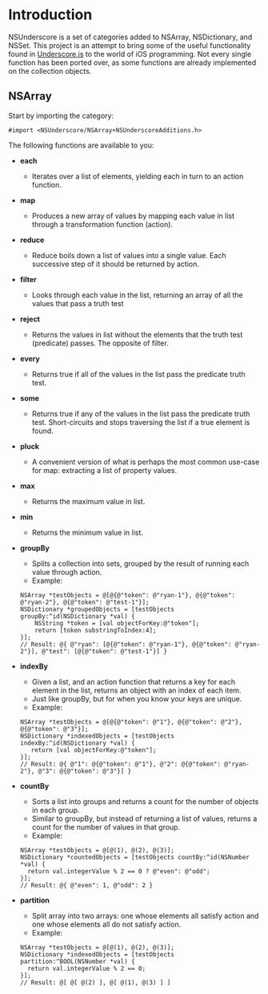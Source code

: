 # Introduction
NSUnderscore is a set of categories added to NSArray, NSDictionary, and NSSet. This project is an attempt to bring some of the useful functionality found in [Underscore.js](http://underscorejs.org/) to the world of iOS programming. Not every single function has been ported over, as some functions are already implemented on the collection objects.

## NSArray

Start by importing the category:

`#import <NSUnderscore/NSArray+NSUnderscoreAdditions.h>`

The following functions are available to you:

* **each**
  * Iterates over a list of elements, yielding each in turn to an action function.

* **map**
  * Produces a new array of values by mapping each value in list through a transformation function (action).

* **reduce**
  * Reduce boils down a list of values into a single value. Each successive step of it should be returned by action.

* **filter**
  * Looks through each value in the list, returning an array of all the values that pass a truth test

* **reject**
  * Returns the values in list without the elements that the truth test (predicate) passes. The opposite of filter.

* **every**
  * Returns true if all of the values in the list pass the predicate truth test.

* **some**
  * Returns true if any of the values in the list pass the predicate truth test. Short-circuits and stops traversing the list if a true element is found.

* **pluck**
  * A convenient version of what is perhaps the most common use-case for map: extracting a list of property values.

* **max**
  * Returns the maximum value in list.

* **min**
  * Returns the minimum value in list.

* **groupBy**
  * Splits a collection into sets, grouped by the result of running each value through action.
  * Example:
  ```
  NSArray *testObjects = @[@{@"token": @"ryan-1"}, @{@"token": @"ryan-2"}, @{@"token": @"test-1"}];
  NSDictionary *groupedObjects = [testObjects groupBy:^id(NSDictionary *val) {
      NSString *token = [val objectForKey:@"token"];
      return [token substringToIndex:4];
  }];
  // Result: @{ @"ryan": [@{@"token": @"ryan-1"}, @{@"token": @"ryan-2"}], @"test": [@{@"token": @"test-1"}] }
  ```

* **indexBy**
  * Given a list, and an action function that returns a key for each element in the list, returns an object with an index of each item.
  * Just like groupBy, but for when you know your keys are unique.
  * Example:
  ```
  NSArray *testObjects = @[@{@"token": @"1"}, @{@"token": @"2"}, @{@"token": @"3"}];
  NSDictionary *indexedObjects = [testObjects indexBy:^id(NSDictionary *val) {
     return [val objectForKey:@"token"];
  }];
  // Result: @{ @"1": @{@"token": @"1"}, @"2": @{@"token": @"ryan-2"}, @"3": @{@"token": @"3"}] }
  ```

* **countBy**
  * Sorts a list into groups and returns a count for the number of objects in each group. 
  * Similar to groupBy, but instead of returning a list of values, returns a count for the number of values in that group.
  * Example:
  ```
  NSArray *testObjects = @[@(1), @(2), @(3)];
  NSDictionary *countedObjects = [testObjects countBy:^id(NSNumber *val) {
    return val.integerValue % 2 == 0 ? @"even": @"odd";
  }];
  // Result: @{ @"even": 1, @"odd": 2 }
  ```

* **partition**
  * Split array into two arrays: one whose elements all satisfy action and one whose elements all do not satisfy action.
  * Example:
  ```
  NSArray *testObjects = @[@(1), @(2), @(3)];
  NSDictionary *indexedObjects = [testObjects partition:^BOOL(NSNumber *val) {
    return val.integerValue % 2 == 0;
  }];
  // Result: @[ @[ @(2) ], @[ @(1), @(3) ] ]
  ```
